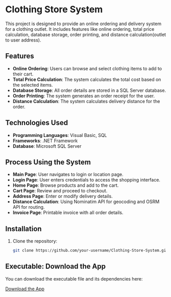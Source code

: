 # Clothing Store System

This project is designed to provide an online ordering and delivery system for a clothing outlet. It includes features like online ordering, total price calculation, database storage, order printing, and distance calculation(outlet to user address).

## Features

- **Online Ordering**: Users can browse and select clothing items to add to their cart.
- **Total Price Calculation**: The system calculates the total cost based on the selected items.
- **Database Storage**: All order details are stored in a SQL Server database.
- **Order Printing**: The system generates an order receipt for the user.
- **Distance Calculation**: The system calculates delivery distance for the order.

## Technologies Used

- **Programming Languages**: Visual Basic, SQL
- **Frameworks**: .NET Framework
- **Database**: Microsoft SQL Server

## Process Using the System
- **Main Page**: User navigates to login or location page.
- **Login Page**: User enters credentials to access the shopping interface.
- **Home Page**: Browse products and add to the cart.
- **Cart Page**: Review and proceed to checkout.
- **Address Page**: Enter or modify delivery details.
- **Distance Calculation**: Using Nominatim API for geocoding and OSRM API for routing.
- **Invoice Page**: Printable invoice with all order details.

## Installation

1. Clone the repository:
   ```bash
   git clone https://github.com/your-username/Clothing-Store-System.git

## Executable: Download the App

You can download the executable file and its dependencies here:

[Download the App](https://github.com/vicky0831/Clothing-Store-System/releases)


